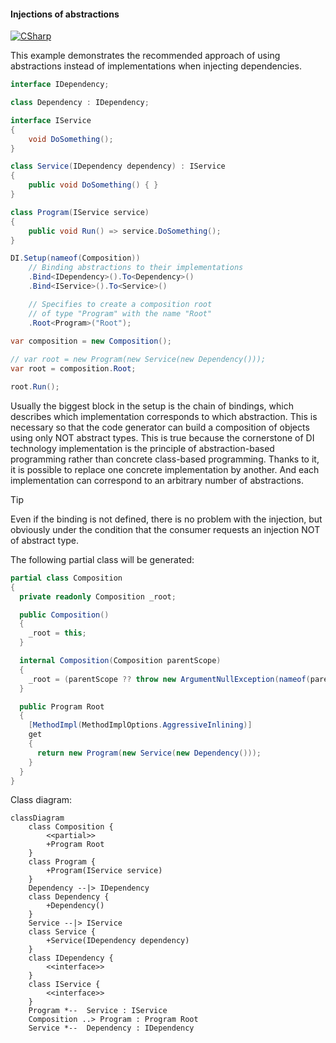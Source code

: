 #### Injections of abstractions

[![CSharp](https://img.shields.io/badge/C%23-code-blue.svg)](../tests/Pure.DI.UsageTests/Basics/InjectionsOfAbstractionsScenario.cs)

This example demonstrates the recommended approach of using abstractions instead of implementations when injecting dependencies.


```c#
interface IDependency;

class Dependency : IDependency;

interface IService
{
    void DoSomething();
}

class Service(IDependency dependency) : IService
{
    public void DoSomething() { }
}

class Program(IService service)
{
    public void Run() => service.DoSomething();
}

DI.Setup(nameof(Composition))
    // Binding abstractions to their implementations
    .Bind<IDependency>().To<Dependency>()
    .Bind<IService>().To<Service>()

    // Specifies to create a composition root
    // of type "Program" with the name "Root"
    .Root<Program>("Root");
        
var composition = new Composition();

// var root = new Program(new Service(new Dependency()));
var root = composition.Root;

root.Run();
```

Usually the biggest block in the setup is the chain of bindings, which describes which implementation corresponds to which abstraction. This is necessary so that the code generator can build a composition of objects using only NOT abstract types. This is true because the cornerstone of DI technology implementation is the principle of abstraction-based programming rather than concrete class-based programming. Thanks to it, it is possible to replace one concrete implementation by another. And each implementation can correspond to an arbitrary number of abstractions.
> [!TIP]
>Even if the binding is not defined, there is no problem with the injection, but obviously under the condition that the consumer requests an injection NOT of abstract type.


The following partial class will be generated:

```c#
partial class Composition
{
  private readonly Composition _root;

  public Composition()
  {
    _root = this;
  }

  internal Composition(Composition parentScope)
  {
    _root = (parentScope ?? throw new ArgumentNullException(nameof(parentScope)))._root;
  }

  public Program Root
  {
    [MethodImpl(MethodImplOptions.AggressiveInlining)]
    get
    {
      return new Program(new Service(new Dependency()));
    }
  }
}
```

Class diagram:

```mermaid
classDiagram
	class Composition {
		<<partial>>
		+Program Root
	}
	class Program {
		+Program(IService service)
	}
	Dependency --|> IDependency
	class Dependency {
		+Dependency()
	}
	Service --|> IService
	class Service {
		+Service(IDependency dependency)
	}
	class IDependency {
		<<interface>>
	}
	class IService {
		<<interface>>
	}
	Program *--  Service : IService
	Composition ..> Program : Program Root
	Service *--  Dependency : IDependency
```

